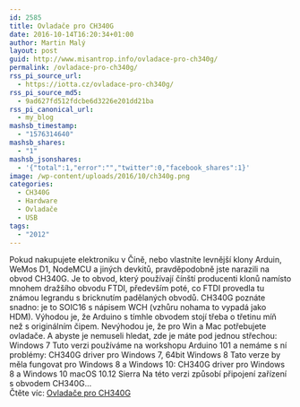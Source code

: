 ```yaml
---
id: 2585
title: Ovladače pro CH340G
date: 2016-10-14T16:20:34+01:00
author: Martin Malý
layout: post
guid: http://www.misantrop.info/ovladace-pro-ch340g/
permalink: /ovladace-pro-ch340g/
rss_pi_source_url:
  - https://iotta.cz/ovladace-pro-ch340g/
rss_pi_source_md5:
  - 9ad627fd512fdcbe6d3226e201dd21ba
rss_pi_canonical_url:
  - my_blog
mashsb_timestamp:
  - "1576314640"
mashsb_shares:
  - "1"
mashsb_jsonshares:
  - '{"total":1,"error":"","twitter":0,"facebook_shares":1}'
image: /wp-content/uploads/2016/10/ch340g.png
categories:
  - CH340G
  - Hardware
  - Ovladače
  - USB
tags:
  - "2012"
---
```

Pokud nakupujete elektroniku v Číně, nebo vlastníte levnější klony Arduin, WeMos D1, NodeMCU a jiných devkitů, pravděpodobně jste narazili na obvod CH340G. Je to obvod, který používají čínští producenti klonů namísto mnohem dražšího obvodu FTDI, především poté, co FTDI provedla tu známou legrandu s bricknutím padělaných obvodů. CH340G poznáte snadno: je to SOIC16 s nápisem WCH (vzhůru nohama to vypadá jako HDM). Výhodou je, že Arduino s tímhle obvodem stojí třeba o třetinu míň než s originálním čipem. Nevýhodou je, že pro Win a Mac potřebujete ovladače. A abyste je nemuseli hledat, zde je máte pod jednou střechou: Windows 7 Tuto verzi používáme na workshopu Arduino 101 a nemáme s ní problémy: CH340G driver pro Windows 7, 64bit Windows 8 Tato verze by měla fungovat pro Windows 8 a Windows 10: CH340G driver pro Windows 8 a Windows 10 macOS 10.12 Sierra Na této verzi způsobí připojení zařízení s obvodem CH340G&hellip;  
Čtěte víc: <a href="https://iotta.cz/ovladace-pro-ch340g/" target="_blank">Ovladače pro CH340G</a>